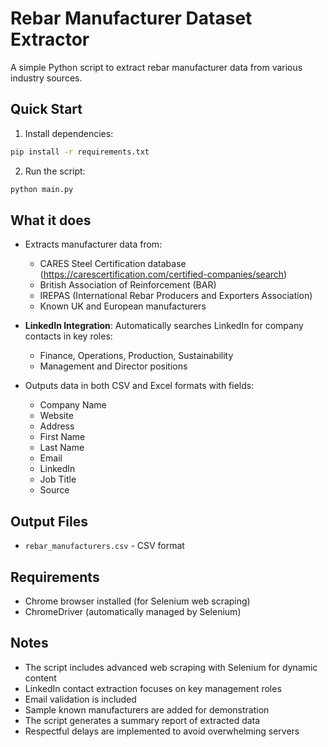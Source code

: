 # Rebar Manufacturer Dataset Extractor

A simple Python script to extract rebar manufacturer data from various industry sources.

## Quick Start

1. Install dependencies:

```bash
pip install -r requirements.txt
```

2. Run the script:

```bash
python main.py
```

## What it does

- Extracts manufacturer data from:

  - CARES Steel Certification database (https://carescertification.com/certified-companies/search)
  - British Association of Reinforcement (BAR)
  - IREPAS (International Rebar Producers and Exporters Association)
  - Known UK and European manufacturers

- **LinkedIn Integration**: Automatically searches LinkedIn for company contacts in key roles:

  - Finance, Operations, Production, Sustainability
  - Management and Director positions

- Outputs data in both CSV and Excel formats with fields:
  - Company Name
  - Website
  - Address
  - First Name
  - Last Name
  - Email
  - LinkedIn
  - Job Title
  - Source

## Output Files

- `rebar_manufacturers.csv` - CSV format

## Requirements

- Chrome browser installed (for Selenium web scraping)
- ChromeDriver (automatically managed by Selenium)

## Notes

- The script includes advanced web scraping with Selenium for dynamic content
- LinkedIn contact extraction focuses on key management roles
- Email validation is included
- Sample known manufacturers are added for demonstration
- The script generates a summary report of extracted data
- Respectful delays are implemented to avoid overwhelming servers
